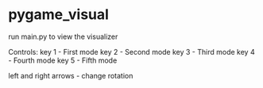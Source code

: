 # pygame_visual

run main.py to view the visualizer

Controls:
key 1 - First mode
key 2 - Second mode
key 3 - Third mode
key 4 - Fourth mode
key 5 - Fifth mode

left and right arrows - change rotation
